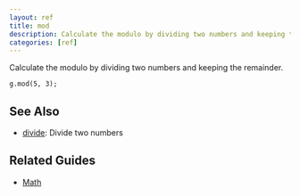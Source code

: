 ```yaml
---
layout: ref
title: mod
description: Calculate the modulo by dividing two numbers and keeping the remainder.
categories: [ref]
---
```

Calculate the modulo by dividing two numbers and keeping the remainder.

    g.mod(5, 3);

## See Also
- [divide](g.divide): Divide two numbers

## Related Guides
- [Math](/guide/math.html)

